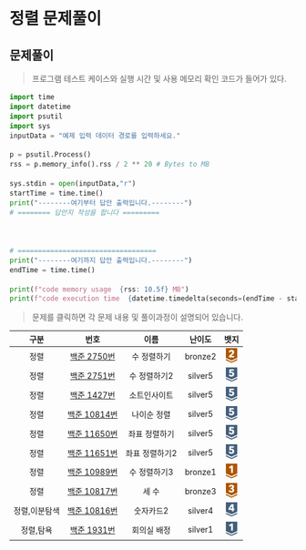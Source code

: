 # 정렬 문제풀이

## 문제풀이 

> 프로그램 테스트 케이스와 실행 시간 및 사용 메모리 확인 코드가 들어가 있다.
```python
import time
import datetime
import psutil
import sys
inputData = "예제 입력 데이터 경로를 입력하세요."

p = psutil.Process()
rss = p.memory_info().rss / 2 ** 20 # Bytes to MB

sys.stdin = open(inputData,"r")
startTime = time.time()
print("--------여기부터 답안 출력입니다.--------")
# ======== 답안지 작성을 합니다 =========



# ==================================
print("--------여기까지 답안 출력입니다.--------")
endTime = time.time()

print(f"code memory usage  {rss: 10.5f} MB")
print(f"code execution time  {datetime.timedelta(seconds=(endTime - startTime))} sec")
```

> 문제를 클릭하면 각 문제 내용 및 풀이과정이 설명되어 있습니다.

|   구분    |                                                                                                          번호                                                                                                          |    이름    |   난이도   |                                                                           뱃지                                                                            |
|:-------:|:--------------------------------------------------------------------------------------------------------------------------------------------------------------------------------------------------------------------:|:--------:|:-------:|:-------------------------------------------------------------------------------------------------------------------------------------------------------:|
|   정렬    |  [백준 2750번](https://github.com/gudals-kim/Studyroom/blob/delevlop/codingtest/%EC%95%8C%EA%B3%A0%EB%A6%AC%EC%A6%98_%EB%AC%B8%EC%A0%9C%ED%92%80%EC%9D%B4/%EC%A0%95%EB%A0%AC_%EB%AC%B8%EC%A0%9C/docs/backjoon_2750.md)  |  수 정렬하기  | bronze2 | <img src="https://raw.githubusercontent.com/gudals-kim/Studyroom/3e53104ae0a7a0f6bdc6bd42d7e228dcfd89d937/codingtest/img/rank/bronze_2.svg" width="20"> |
|   정렬    |  [백준 2751번](https://github.com/gudals-kim/Studyroom/blob/delevlop/codingtest/%EC%95%8C%EA%B3%A0%EB%A6%AC%EC%A6%98_%EB%AC%B8%EC%A0%9C%ED%92%80%EC%9D%B4/%EC%A0%95%EB%A0%AC_%EB%AC%B8%EC%A0%9C/docs/backjoon_2751.md)  | 수 정렬하기2  | silver5 | <img src="https://raw.githubusercontent.com/gudals-kim/Studyroom/3e53104ae0a7a0f6bdc6bd42d7e228dcfd89d937/codingtest/img/rank/silver_5.svg" width="20"> |
|   정렬    |  [백준 1427번](https://github.com/gudals-kim/Studyroom/blob/delevlop/codingtest/%EC%95%8C%EA%B3%A0%EB%A6%AC%EC%A6%98_%EB%AC%B8%EC%A0%9C%ED%92%80%EC%9D%B4/%EC%A0%95%EB%A0%AC_%EB%AC%B8%EC%A0%9C/docs/backjoon_1427.md)  |  소트인사이트  | silver5 | <img src="https://raw.githubusercontent.com/gudals-kim/Studyroom/3e53104ae0a7a0f6bdc6bd42d7e228dcfd89d937/codingtest/img/rank/silver_5.svg" width="20"> |
|   정렬    | [백준 10814번](https://github.com/gudals-kim/Studyroom/blob/delevlop/codingtest/%EC%95%8C%EA%B3%A0%EB%A6%AC%EC%A6%98_%EB%AC%B8%EC%A0%9C%ED%92%80%EC%9D%B4/%EC%A0%95%EB%A0%AC_%EB%AC%B8%EC%A0%9C/docs/backjoon_10814.md) |  나이순 정렬  | silver5 | <img src="https://raw.githubusercontent.com/gudals-kim/Studyroom/3e53104ae0a7a0f6bdc6bd42d7e228dcfd89d937/codingtest/img/rank/silver_5.svg" width="20"> |
|   정렬    | [백준 11650번](https://github.com/gudals-kim/Studyroom/blob/delevlop/codingtest/%EC%95%8C%EA%B3%A0%EB%A6%AC%EC%A6%98_%EB%AC%B8%EC%A0%9C%ED%92%80%EC%9D%B4/%EC%A0%95%EB%A0%AC_%EB%AC%B8%EC%A0%9C/docs/backjoon_11650.md) | 좌표 정렬하기  | silver5 | <img src="https://raw.githubusercontent.com/gudals-kim/Studyroom/3e53104ae0a7a0f6bdc6bd42d7e228dcfd89d937/codingtest/img/rank/silver_5.svg" width="20"> |
|   정렬    | [백준 11651번](https://github.com/gudals-kim/Studyroom/blob/delevlop/codingtest/%EC%95%8C%EA%B3%A0%EB%A6%AC%EC%A6%98_%EB%AC%B8%EC%A0%9C%ED%92%80%EC%9D%B4/%EC%A0%95%EB%A0%AC_%EB%AC%B8%EC%A0%9C/docs/backjoon_11651.md) | 좌표 정렬하기2 | silver5 | <img src="https://raw.githubusercontent.com/gudals-kim/Studyroom/3e53104ae0a7a0f6bdc6bd42d7e228dcfd89d937/codingtest/img/rank/silver_5.svg" width="20"> |
|   정렬    | [백준 10989번](https://github.com/gudals-kim/Studyroom/blob/delevlop/codingtest/%EC%95%8C%EA%B3%A0%EB%A6%AC%EC%A6%98_%EB%AC%B8%EC%A0%9C%ED%92%80%EC%9D%B4/%EC%A0%95%EB%A0%AC_%EB%AC%B8%EC%A0%9C/docs/backjoon_10989.md) | 수 정렬하기3  | bronze1 | <img src="https://raw.githubusercontent.com/gudals-kim/Studyroom/3e53104ae0a7a0f6bdc6bd42d7e228dcfd89d937/codingtest/img/rank/bronze_1.svg" width="20"> |
|   정렬    | [백준 10817번](https://github.com/gudals-kim/Studyroom/blob/delevlop/codingtest/%EC%95%8C%EA%B3%A0%EB%A6%AC%EC%A6%98_%EB%AC%B8%EC%A0%9C%ED%92%80%EC%9D%B4/%EC%A0%95%EB%A0%AC_%EB%AC%B8%EC%A0%9C/docs/backjoon_10817.md) |   세 수    | bronze3 | <img src="https://raw.githubusercontent.com/gudals-kim/Studyroom/3e53104ae0a7a0f6bdc6bd42d7e228dcfd89d937/codingtest/img/rank/bronze_3.svg" width="20"> |
| 정렬,이분탐색 | [백준 10816번](https://github.com/gudals-kim/Studyroom/blob/delevlop/codingtest/%EC%95%8C%EA%B3%A0%EB%A6%AC%EC%A6%98_%EB%AC%B8%EC%A0%9C%ED%92%80%EC%9D%B4/%EC%A0%95%EB%A0%AC_%EB%AC%B8%EC%A0%9C/docs/backjoon_10816.md) |  숫자카드2   | silver4 | <img src="https://raw.githubusercontent.com/gudals-kim/Studyroom/3e53104ae0a7a0f6bdc6bd42d7e228dcfd89d937/codingtest/img/rank/silver_4.svg" width="20"> |
|  정렬,탐욕  |  [백준 1931번](https://github.com/gudals-kim/Studyroom/blob/delevlop/codingtest/%EC%95%8C%EA%B3%A0%EB%A6%AC%EC%A6%98_%EB%AC%B8%EC%A0%9C%ED%92%80%EC%9D%B4/%EC%A0%95%EB%A0%AC_%EB%AC%B8%EC%A0%9C/docs/backjoon_1931.md)  |  회의실 배정  | silver1 | <img src="https://raw.githubusercontent.com/gudals-kim/Studyroom/3e53104ae0a7a0f6bdc6bd42d7e228dcfd89d937/codingtest/img/rank/silver_1.svg" width="20"> |
